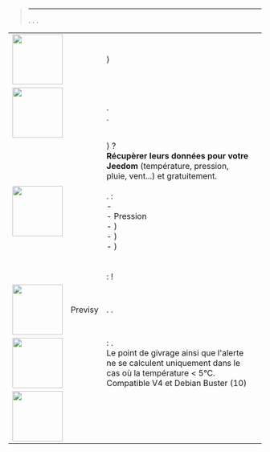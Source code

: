 
# 


>****
>. . .
> [](https://market.jeedom.com/index.php?v=d&p=market&type=plugin&categorie=weather) 


| | | | |
|--- | --- | --- | ---|
|<img src="baro/baro_icon.png" class="pluginLogo" width="100" />||)|[](https://odolc.github.io/Baro/es_ES/)<br/>[](https://market.jeedom.com/index.php?v=d&p=market_display&id=2405)<br/>[](https://odolc.github.io/Baro/es_ES/changelog)|
|<img src="designImgSwitch/designImgSwitch_icon.png" class="pluginLogo" width="100" />||.<br/>.|[](https://mips2648.github.io/jeedom-plugins-docs/designImgSwitch/es_ES/)<br/>[](https://market.jeedom.com/index.php?v=d&p=market_display&id=3819)<br/>[](https://mips2648.github.io/jeedom-plugins-docs/designImgSwitch/es_ES/changelog)|
|<img src="netatmoPublicData/netatmoPublicData_icon.png" class="pluginLogo" width="100" />|| ) ? <br><strong>Récupèrer leurs données pour votre Jeedom</strong> (température, pression, pluie, vent...) et gratuitement. <br><br>.   :<br>- <br>- Pression<br>- )<br>- )<br>-  )<br><br><br> :  !|[](https://jim005.github.io/jeedom-netatmoPublicData/es_ES/)<br/>[](https://market.jeedom.com/index.php?v=d&p=market_display&id=4008)<br/>[](https://jim005.github.io/jeedom-netatmoPublicData/es_ES/changelog)|
|<img src="previsy/previsy_icon.png" class="pluginLogo" width="100" />|Previsy|. .|[](https://ynats.github.io/jeedom-plugin-previsy/es_ES/)<br/>[](https://market.jeedom.com/index.php?v=d&p=market_display&id=4016)<br/>[](https://ynats.github.io/jeedom-plugin-previsy/es_ES/changelog)|
|<img src="rosee/rosee_icon.png" class="pluginLogo" width="100" />|| : . <BR/>Le point de givrage ainsi que l'alerte ne se calculent uniquement dans le cas où la température < 5°C. <BR />Compatible V4 et Debian Buster (10)|[](https://jealg.github.io/documentation/plugin-rosee/es_ES/)<br/>[](https://market.jeedom.com/index.php?v=d&p=market_display&id=1653)<br/>[](https://jealg.github.io/documentation/plugin-rosee/es_ES/changelog)|
|<img src="temperature/temperature_icon.png" class="pluginLogo" width="100" />|||[](https://odolc.github.io/Temperature/es_ES/)<br/>[](https://market.jeedom.com/index.php?v=d&p=market_display&id=2778)<br/>[](https://odolc.github.io/Temperature/es_ES/changelog)|

